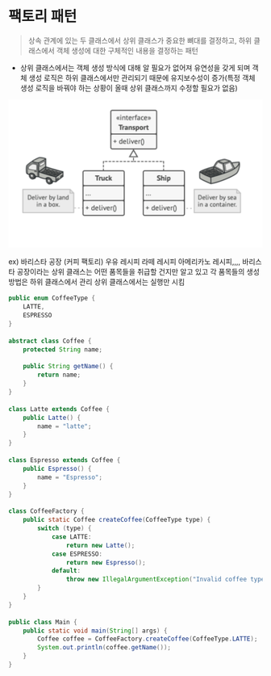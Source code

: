 # 팩토리 패턴

> 상속 관계에 있는 두 클래스에서 상위 클래스가 중요한 뼈대를 결정하고, 하위 클래스에서 객체 생성에 대한 구체적인 내용을 결정하는 패턴

- 상위 클래스에서는 객체 생성 방식에 대해 알 필요가 없어져 유연성을 갖게 되며 객체 생성 로직은 하위 클래스에서만 관리되기 때문에 유지보수성이 증가(특정 객체 생성 로직을 바꿔야 하는 상황이 올때 상위 클래스까지 수정할 필요가 없음)

![Alt text](image.png)

ex) 바리스타 공장 (커피 팩토리)
우유 레시피 라떼 레시피 아메리카노 레시피,,,,
바리스타 공장이라는 상위 클래스는 어떤 품목들을 취급할 건지만 알고 있고 각 품목들의 생성 방법은 하위 클래스에서 관리
상위 클래스에서는 실행만 시킴

```java
public enum CoffeeType {
    LATTE,
    ESPRESSO
}

abstract class Coffee {
    protected String name;

    public String getName() {
        return name;
    }
}

class Latte extends Coffee {
    public Latte() {
        name = "latte";
    }
}

class Espresso extends Coffee {
    public Espresso() {
        name = "Espresso";
    }
}

class CoffeeFactory {
    public static Coffee createCoffee(CoffeeType type) {
        switch (type) {
            case LATTE:
                return new Latte();
            case ESPRESSO:
                return new Espresso();
            default:
                throw new IllegalArgumentException("Invalid coffee type: " + type);
        }
    }
}

public class Main {
    public static void main(String[] args) {
        Coffee coffee = CoffeeFactory.createCoffee(CoffeeType.LATTE);
        System.out.println(coffee.getName());
    }
}
```
